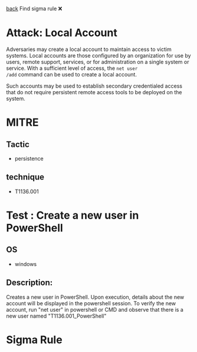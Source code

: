 
[back](../index.md)
Find sigma rule :x: 

# Attack: Local Account 

Adversaries may create a local account to maintain access to victim systems. Local accounts are those configured by an organization for use by users, remote support, services, or for administration on a single system or service. With a sufficient level of access, the <code>net user /add</code> command can be used to create a local account.

Such accounts may be used to establish secondary credentialed access that do not require persistent remote access tools to be deployed on the system.

# MITRE
## Tactic
  - persistence


## technique
  - T1136.001


# Test : Create a new user in PowerShell
## OS
  - windows


## Description:
Creates a new user in PowerShell. Upon execution, details about the new account will be displayed in the powershell session. To verify the
new account, run "net user" in powershell or CMD and observe that there is a new user named "T1136.001_PowerShell"


# Sigma Rule

